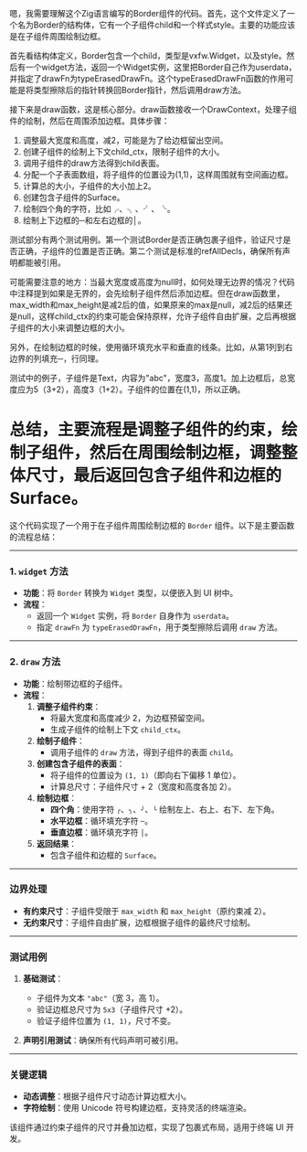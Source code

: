 嗯，我需要理解这个Zig语言编写的Border组件的代码。首先，这个文件定义了一个名为Border的结构体，它有一个子组件child和一个样式style。主要的功能应该是在子组件周围绘制边框。

首先看结构体定义，Border包含一个child，类型是vxfw.Widget，以及style。然后有一个widget方法，返回一个Widget实例，这里把Border自己作为userdata，并指定了drawFn为typeErasedDrawFn。这个typeErasedDrawFn函数的作用可能是将类型擦除后的指针转换回Border指针，然后调用draw方法。

接下来是draw函数，这是核心部分。draw函数接收一个DrawContext，处理子组件的绘制，然后在周围添加边框。具体步骤：

1. 调整最大宽度和高度，减2，可能是为了给边框留出空间。
2. 创建子组件的绘制上下文child_ctx，限制子组件的大小。
3. 调用子组件的draw方法得到child表面。
4. 分配一个子表面数组，将子组件的位置设为(1,1)，这样周围就有空间画边框。
5. 计算总的大小，子组件的大小加上2。
6. 创建包含子组件的Surface。
7. 绘制四个角的字符，比如╭、╮、╯、╰。
8. 绘制上下边框的─和左右边框的│。

测试部分有两个测试用例。第一个测试Border是否正确包裹子组件，验证尺寸是否正确，子组件的位置是否正确。第二个测试是标准的refAllDecls，确保所有声明都能被引用。

可能需要注意的地方：当最大宽度或高度为null时，如何处理无边界的情况？代码中注释提到如果是无界的，会先绘制子组件然后添加边框。但在draw函数里，max_width和max_height是减2后的值，如果原来的max是null，减2后的结果还是null，这样child_ctx的约束可能会保持原样，允许子组件自由扩展，之后再根据子组件的大小来调整边框的大小。

另外，在绘制边框的时候，使用循环填充水平和垂直的线条。比如，从第1列到右边界的列填充─，行同理。

测试中的例子，子组件是Text，内容为"abc"，宽度3，高度1。加上边框后，总宽度应为5（3+2），高度3（1+2）。子组件的位置在(1,1)，所以正确。

总结，主要流程是调整子组件的约束，绘制子组件，然后在周围绘制边框，调整整体尺寸，最后返回包含子组件和边框的Surface。
================================================
这个代码实现了一个用于在子组件周围绘制边框的 `Border` 组件。以下是主要函数的流程总结：

---

### **1. `widget` 方法**
- **功能**：将 `Border` 转换为 `Widget` 类型，以便嵌入到 UI 树中。
- **流程**：
  - 返回一个 `Widget` 实例，将 `Border` 自身作为 `userdata`。
  - 指定 `drawFn` 为 `typeErasedDrawFn`，用于类型擦除后调用 `draw` 方法。

---

### **2. `draw` 方法**
- **功能**：绘制带边框的子组件。
- **流程**：
  1. **调整子组件约束**：
     - 将最大宽度和高度减少 2，为边框预留空间。
     - 生成子组件的绘制上下文 `child_ctx`。
  2. **绘制子组件**：
     - 调用子组件的 `draw` 方法，得到子组件的表面 `child`。
  3. **创建包含子组件的表面**：
     - 将子组件的位置设为 `(1, 1)`（即向右下偏移 1 单位）。
     - 计算总尺寸：子组件尺寸 + 2（宽度和高度各加 2）。
  4. **绘制边框**：
     - **四个角**：使用字符 `╭`、`╮`、`╯`、`╰` 绘制左上、右上、右下、左下角。
     - **水平边框**：循环填充字符 `─`。
     - **垂直边框**：循环填充字符 `│`。
  5. **返回结果**：
     - 包含子组件和边框的 `Surface`。

---

### **边界处理**
- **有约束尺寸**：子组件受限于 `max_width` 和 `max_height`（原约束减 2）。
- **无约束尺寸**：子组件自由扩展，边框根据子组件的最终尺寸绘制。

---

### **测试用例**
1. **基础测试**：
   - 子组件为文本 `"abc"`（宽 3，高 1）。
   - 验证边框总尺寸为 `5x3`（子组件尺寸 +2）。
   - 验证子组件位置为 `(1, 1)`，尺寸不变。

2. **声明引用测试**：确保所有代码声明可被引用。

---

### **关键逻辑**
- **动态调整**：根据子组件尺寸动态计算边框大小。
- **字符绘制**：使用 Unicode 符号构建边框，支持灵活的终端渲染。

该组件通过约束子组件的尺寸并叠加边框，实现了包裹式布局，适用于终端 UI 开发。